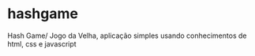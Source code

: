 # hashgame
Hash Game/ Jogo da Velha, aplicação simples usando conhecimentos de html, css e javascript
